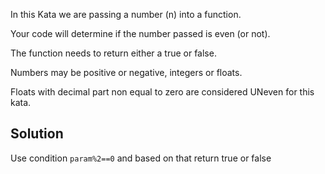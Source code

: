 In this Kata we are passing a number (n) into a function.

Your code will determine if the number passed is even (or not).

The function needs to return either a true or false.

Numbers may be positive or negative, integers or floats.

Floats with decimal part non equal to zero are considered UNeven for this kata.

## Solution
Use condition `param%2==0` and based on that return true or false